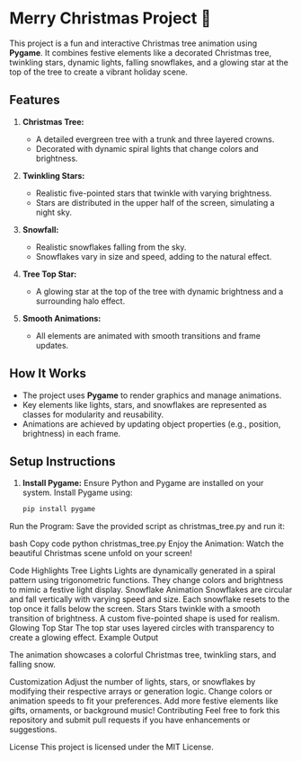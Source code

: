 # Merry Christmas Project 🎄

This project is a fun and interactive Christmas tree animation using **Pygame**. It combines festive elements like a decorated Christmas tree, twinkling stars, dynamic lights, falling snowflakes, and a glowing star at the top of the tree to create a vibrant holiday scene.

## Features
1. **Christmas Tree:**
   - A detailed evergreen tree with a trunk and three layered crowns.
   - Decorated with dynamic spiral lights that change colors and brightness.

2. **Twinkling Stars:**
   - Realistic five-pointed stars that twinkle with varying brightness.
   - Stars are distributed in the upper half of the screen, simulating a night sky.

3. **Snowfall:**
   - Realistic snowflakes falling from the sky.
   - Snowflakes vary in size and speed, adding to the natural effect.

4. **Tree Top Star:**
   - A glowing star at the top of the tree with dynamic brightness and a surrounding halo effect.

5. **Smooth Animations:**
   - All elements are animated with smooth transitions and frame updates.

## How It Works
- The project uses **Pygame** to render graphics and manage animations.
- Key elements like lights, stars, and snowflakes are represented as classes for modularity and reusability.
- Animations are achieved by updating object properties (e.g., position, brightness) in each frame.

## Setup Instructions
1. **Install Pygame:**
   Ensure Python and Pygame are installed on your system. Install Pygame using:
   ```bash
   pip install pygame
Run the Program: Save the provided script as christmas_tree.py and run it:

bash
Copy code
python christmas_tree.py
Enjoy the Animation: Watch the beautiful Christmas scene unfold on your screen!

Code Highlights
Tree Lights
Lights are dynamically generated in a spiral pattern using trigonometric functions.
They change colors and brightness to mimic a festive light display.
Snowflake Animation
Snowflakes are circular and fall vertically with varying speed and size.
Each snowflake resets to the top once it falls below the screen.
Stars
Stars twinkle with a smooth transition of brightness.
A custom five-pointed shape is used for realism.
Glowing Top Star
The top star uses layered circles with transparency to create a glowing effect.
Example Output

The animation showcases a colorful Christmas tree, twinkling stars, and falling snow.

Customization
Adjust the number of lights, stars, or snowflakes by modifying their respective arrays or generation logic.
Change colors or animation speeds to fit your preferences.
Add more festive elements like gifts, ornaments, or background music!
Contributing
Feel free to fork this repository and submit pull requests if you have enhancements or suggestions.

License
This project is licensed under the MIT License.
